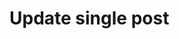 #  Update single post

<api-endpoint openapi-path="../../../../RESTService/documentation/OpenAPI/OpenAPI.yaml" method="PUT" endpoint="/post/{id}"/>